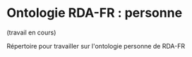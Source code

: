 # Ontologie RDA-FR : personne

(travail en cours)

Répertoire pour travailler sur l'ontologie personne de RDA-FR
